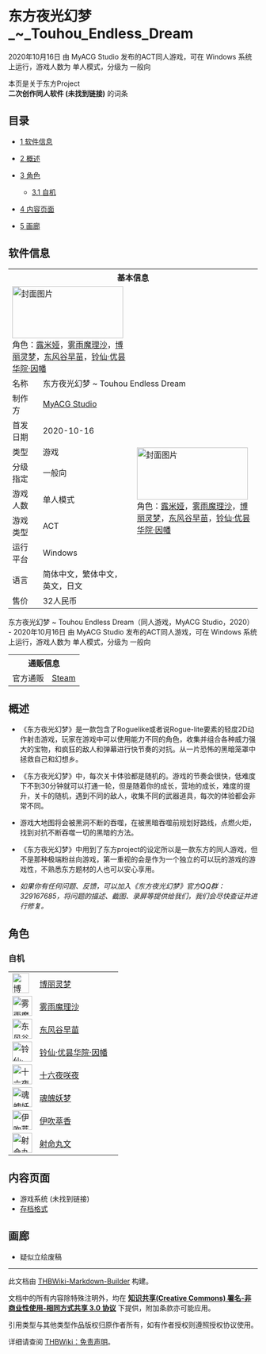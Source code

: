 # 东方夜光幻梦_~_Touhou_Endless_Dream

<!-- source html: G:\repos\THBWiki-Markdown-Builder\THBWikiMarkdown\Temp\main\f\fa\ns0%3A%E4%B8%9C%E6%96%B9%E5%A4%9C%E5%85%89%E5%B9%BB%E6%A2%A6_%7E_Touhou_Endless_Dream.html -->

2020年10月16日 由 MyACG Studio  发布的ACT同人游戏，可在 Windows 系统上运行，游戏人数为 单人模式，分级为 一般向

本页是关于东方Project  
 **二次创作同人软件 (未找到链接)** 的词条

## 目录

- [1 软件信息](#软件信息)
- [2 概述](#概述)
- [3 角色](#角色)

  - [3.1 自机](#自机)



- [4 内容页面](#内容页面)
- [5 画廊](#画廊)





## 软件信息

<table><tbody><tr><th colspan="3">基本信息</th></tr><tr><td class="cover-artwork-mobile" colspan="2"><a href="./文件-东方夜光幻梦_~_Touhou_Endless_Dream封面.jpg.md" class="image" title="封面图片"><img alt="封面图片" src="https://upload.thwiki.cc/thumb/0/05/%E4%B8%9C%E6%96%B9%E5%A4%9C%E5%85%89%E5%B9%BB%E6%A2%A6_~_Touhou_Endless_Dream%E5%B0%81%E9%9D%A2.jpg/224px-%E4%B8%9C%E6%96%B9%E5%A4%9C%E5%85%89%E5%B9%BB%E6%A2%A6_~_Touhou_Endless_Dream%E5%B0%81%E9%9D%A2.jpg" decoding="async" loading="lazy" width="224" height="105" srcset="https://upload.thwiki.cc/thumb/0/05/%E4%B8%9C%E6%96%B9%E5%A4%9C%E5%85%89%E5%B9%BB%E6%A2%A6_~_Touhou_Endless_Dream%E5%B0%81%E9%9D%A2.jpg/336px-%E4%B8%9C%E6%96%B9%E5%A4%9C%E5%85%89%E5%B9%BB%E6%A2%A6_~_Touhou_Endless_Dream%E5%B0%81%E9%9D%A2.jpg 1.5x, https://upload.thwiki.cc/thumb/0/05/%E4%B8%9C%E6%96%B9%E5%A4%9C%E5%85%89%E5%B9%BB%E6%A2%A6_~_Touhou_Endless_Dream%E5%B0%81%E9%9D%A2.jpg/448px-%E4%B8%9C%E6%96%B9%E5%A4%9C%E5%85%89%E5%B9%BB%E6%A2%A6_~_Touhou_Endless_Dream%E5%B0%81%E9%9D%A2.jpg 2x" data-file-width="460" data-file-height="215"></a><div class="cover-char">角色：<a href="./露米娅.md" title="露米娅">露米娅</a>，<a href="./雾雨魔理沙.md" title="雾雨魔理沙">雾雨魔理沙</a>，<a href="./博丽灵梦.md" title="博丽灵梦">博丽灵梦</a>，<a href="./东风谷早苗.md" title="东风谷早苗">东风谷早苗</a>，<a href="./铃仙·优昙华院·因幡.md" title="铃仙·优昙华院·因幡">铃仙·优昙华院·因幡</a></div></td>
</tr><tr><td class="label">名称</td><td colspan="2"> 东方夜光幻梦 ~ Touhou Endless Dream </td></tr><tr><td class="label">制作方</td><td><a href="./MyACG_Studio.md" title="MyACG Studio">MyACG Studio</a></td><td class="cover-artwork" rowspan="8" style="min-width:224px;"><a href="./文件-东方夜光幻梦_~_Touhou_Endless_Dream封面.jpg.md" class="image" title="封面图片"><img alt="封面图片" src="https://upload.thwiki.cc/thumb/0/05/%E4%B8%9C%E6%96%B9%E5%A4%9C%E5%85%89%E5%B9%BB%E6%A2%A6_~_Touhou_Endless_Dream%E5%B0%81%E9%9D%A2.jpg/224px-%E4%B8%9C%E6%96%B9%E5%A4%9C%E5%85%89%E5%B9%BB%E6%A2%A6_~_Touhou_Endless_Dream%E5%B0%81%E9%9D%A2.jpg" decoding="async" loading="lazy" width="224" height="105" srcset="https://upload.thwiki.cc/thumb/0/05/%E4%B8%9C%E6%96%B9%E5%A4%9C%E5%85%89%E5%B9%BB%E6%A2%A6_~_Touhou_Endless_Dream%E5%B0%81%E9%9D%A2.jpg/336px-%E4%B8%9C%E6%96%B9%E5%A4%9C%E5%85%89%E5%B9%BB%E6%A2%A6_~_Touhou_Endless_Dream%E5%B0%81%E9%9D%A2.jpg 1.5x, https://upload.thwiki.cc/thumb/0/05/%E4%B8%9C%E6%96%B9%E5%A4%9C%E5%85%89%E5%B9%BB%E6%A2%A6_~_Touhou_Endless_Dream%E5%B0%81%E9%9D%A2.jpg/448px-%E4%B8%9C%E6%96%B9%E5%A4%9C%E5%85%89%E5%B9%BB%E6%A2%A6_~_Touhou_Endless_Dream%E5%B0%81%E9%9D%A2.jpg 2x" data-file-width="460" data-file-height="215"></a><div class="cover-char">角色：<a href="./露米娅.md" title="露米娅">露米娅</a>，<a href="./雾雨魔理沙.md" title="雾雨魔理沙">雾雨魔理沙</a>，<a href="./博丽灵梦.md" title="博丽灵梦">博丽灵梦</a>，<a href="./东风谷早苗.md" title="东风谷早苗">东风谷早苗</a>，<a href="./铃仙·优昙华院·因幡.md" title="铃仙·优昙华院·因幡">铃仙·优昙华院·因幡</a></div></td>
</tr><tr><td class="label">首发日期</td><td>2020-10-16</td></tr><tr><td class="label">类型</td><td>游戏</td></tr><tr><td class="label">分级指定</td><td>一般向</td></tr><tr><td class="label">游戏人数</td><td>单人模式</td></tr><tr><td class="label">游戏类型</td><td>ACT</td></tr><tr><td class="label">运行平台</td><td>Windows</td></tr><tr><td class="label">语言</td><td>简体中文，繁体中文，英文，日文</td></tr><tr><td class="label">售价</td><td>32人民币</td></tr></tbody></table>

东方夜光幻梦 ~ Touhou Endless Dream（同人游戏，MyACG Studio，2020） - 2020年10月16日 由 MyACG Studio  发布的ACT同人游戏，可在 Windows 系统上运行，游戏人数为 单人模式，分级为 一般向

<table><tbody><tr><th colspan="3">通贩信息</th></tr><tr><td class="label">官方通贩</td><td colspan="2"><a rel="nofollow" class="external text" href="https://store.steampowered.com/app/1245540">Steam</a></td></tr></tbody></table>



## 概述
- 《东方夜光幻梦》是一款包含了Roguelike或者说Rogue-lite要素的轻度2D动作射击游戏，玩家在游戏中可以使用能力不同的角色，收集并组合各种威力强大的宝物，和疯狂的敌人和弹幕进行快节奏的对抗。从一片恐怖的黑暗笼罩中拯救自己和幻想乡。

- 《东方夜光幻梦》中，每次关卡体验都是随机的。游戏的节奏会很快，低难度下不到30分钟就可以打通一轮，但是随着你的成长，营地的成长，难度的提升，关卡的随机，遇到不同的敌人，收集不同的武器道具，每次的体验都会非常不同。

- 游戏大地图将会被黑洞不断的吞噬，在被黑暗吞噬前规划好路线，点燃火炬，找到对抗不断吞噬一切的黑暗的方法。

- 《东方夜光幻梦》中用到了东方project的设定所以是一款东方的同人游戏，但不是那种极端粉丝向游戏，第一重视的会是作为一个独立的可以玩的游戏的游戏性，不熟悉东方题材的人也可以安心享用。

-  *如果你有任何问题、反馈，可以加入《东方夜光幻梦》官方QQ群：329167685，将问题的描述、截图、录屏等提供给我们，我们会尽快查证并进行修复。* 


## 角色

### 自机

<table><tbody><tr><td style="min-width:40px;" rowspan=""><div class="center"><div class="floatnone"><a href="./文件-东方夜光幻梦_灵梦.png.md" class="image" title="博丽灵梦"><img alt="博丽灵梦" src="https://upload.thwiki.cc/thumb/e/ea/%E4%B8%9C%E6%96%B9%E5%A4%9C%E5%85%89%E5%B9%BB%E6%A2%A6_%E7%81%B5%E6%A2%A6.png/34px-%E4%B8%9C%E6%96%B9%E5%A4%9C%E5%85%89%E5%B9%BB%E6%A2%A6_%E7%81%B5%E6%A2%A6.png" decoding="async" loading="lazy" width="34" height="40" srcset="https://upload.thwiki.cc/thumb/e/ea/%E4%B8%9C%E6%96%B9%E5%A4%9C%E5%85%89%E5%B9%BB%E6%A2%A6_%E7%81%B5%E6%A2%A6.png/50px-%E4%B8%9C%E6%96%B9%E5%A4%9C%E5%85%89%E5%B9%BB%E6%A2%A6_%E7%81%B5%E6%A2%A6.png 1.5x, https://upload.thwiki.cc/thumb/e/ea/%E4%B8%9C%E6%96%B9%E5%A4%9C%E5%85%89%E5%B9%BB%E6%A2%A6_%E7%81%B5%E6%A2%A6.png/67px-%E4%B8%9C%E6%96%B9%E5%A4%9C%E5%85%89%E5%B9%BB%E6%A2%A6_%E7%81%B5%E6%A2%A6.png 2x" data-file-width="84" data-file-height="100"></a></div></div></td> <td style="width:150px;padding:3px 9px 3px 7px;" rowspan=""><a href="./博丽灵梦.md" title="博丽灵梦">博丽灵梦</a></td></tr>
<tr><td style="min-width:40px;" rowspan=""><div class="center"><div class="floatnone"><a href="./文件-东方夜光幻梦_魔理沙.png.md" class="image" title="雾雨魔理沙"><img alt="雾雨魔理沙" src="https://upload.thwiki.cc/thumb/1/11/%E4%B8%9C%E6%96%B9%E5%A4%9C%E5%85%89%E5%B9%BB%E6%A2%A6_%E9%AD%94%E7%90%86%E6%B2%99.png/40px-%E4%B8%9C%E6%96%B9%E5%A4%9C%E5%85%89%E5%B9%BB%E6%A2%A6_%E9%AD%94%E7%90%86%E6%B2%99.png" decoding="async" loading="lazy" width="40" height="40" srcset="https://upload.thwiki.cc/thumb/1/11/%E4%B8%9C%E6%96%B9%E5%A4%9C%E5%85%89%E5%B9%BB%E6%A2%A6_%E9%AD%94%E7%90%86%E6%B2%99.png/60px-%E4%B8%9C%E6%96%B9%E5%A4%9C%E5%85%89%E5%B9%BB%E6%A2%A6_%E9%AD%94%E7%90%86%E6%B2%99.png 1.5x, https://upload.thwiki.cc/thumb/1/11/%E4%B8%9C%E6%96%B9%E5%A4%9C%E5%85%89%E5%B9%BB%E6%A2%A6_%E9%AD%94%E7%90%86%E6%B2%99.png/80px-%E4%B8%9C%E6%96%B9%E5%A4%9C%E5%85%89%E5%B9%BB%E6%A2%A6_%E9%AD%94%E7%90%86%E6%B2%99.png 2x" data-file-width="116" data-file-height="116"></a></div></div></td> <td style="width:150px;padding:3px 9px 3px 7px;" rowspan=""><a href="./雾雨魔理沙.md" title="雾雨魔理沙">雾雨魔理沙</a></td></tr>
<tr><td style="min-width:40px;" rowspan=""><div class="center"><div class="floatnone"><a href="./文件-东方夜光幻梦_早苗.png.md" class="image" title="东风谷早苗"><img alt="东风谷早苗" src="https://upload.thwiki.cc/thumb/2/29/%E4%B8%9C%E6%96%B9%E5%A4%9C%E5%85%89%E5%B9%BB%E6%A2%A6_%E6%97%A9%E8%8B%97.png/40px-%E4%B8%9C%E6%96%B9%E5%A4%9C%E5%85%89%E5%B9%BB%E6%A2%A6_%E6%97%A9%E8%8B%97.png" decoding="async" loading="lazy" width="40" height="40" srcset="https://upload.thwiki.cc/thumb/2/29/%E4%B8%9C%E6%96%B9%E5%A4%9C%E5%85%89%E5%B9%BB%E6%A2%A6_%E6%97%A9%E8%8B%97.png/60px-%E4%B8%9C%E6%96%B9%E5%A4%9C%E5%85%89%E5%B9%BB%E6%A2%A6_%E6%97%A9%E8%8B%97.png 1.5x, https://upload.thwiki.cc/thumb/2/29/%E4%B8%9C%E6%96%B9%E5%A4%9C%E5%85%89%E5%B9%BB%E6%A2%A6_%E6%97%A9%E8%8B%97.png/80px-%E4%B8%9C%E6%96%B9%E5%A4%9C%E5%85%89%E5%B9%BB%E6%A2%A6_%E6%97%A9%E8%8B%97.png 2x" data-file-width="100" data-file-height="100"></a></div></div></td> <td style="width:150px;padding:3px 9px 3px 7px;" rowspan=""><a href="./东风谷早苗.md" title="东风谷早苗">东风谷早苗</a></td></tr>
<tr><td style="min-width:40px;" rowspan=""><div class="center"><div class="floatnone"><a href="./文件-东方夜光幻梦_铃仙.png.md" class="image" title="铃仙·优昙华院·因幡"><img alt="铃仙·优昙华院·因幡" src="https://upload.thwiki.cc/thumb/9/97/%E4%B8%9C%E6%96%B9%E5%A4%9C%E5%85%89%E5%B9%BB%E6%A2%A6_%E9%93%83%E4%BB%99.png/40px-%E4%B8%9C%E6%96%B9%E5%A4%9C%E5%85%89%E5%B9%BB%E6%A2%A6_%E9%93%83%E4%BB%99.png" decoding="async" loading="lazy" width="40" height="40" srcset="https://upload.thwiki.cc/thumb/9/97/%E4%B8%9C%E6%96%B9%E5%A4%9C%E5%85%89%E5%B9%BB%E6%A2%A6_%E9%93%83%E4%BB%99.png/60px-%E4%B8%9C%E6%96%B9%E5%A4%9C%E5%85%89%E5%B9%BB%E6%A2%A6_%E9%93%83%E4%BB%99.png 1.5x, https://upload.thwiki.cc/thumb/9/97/%E4%B8%9C%E6%96%B9%E5%A4%9C%E5%85%89%E5%B9%BB%E6%A2%A6_%E9%93%83%E4%BB%99.png/80px-%E4%B8%9C%E6%96%B9%E5%A4%9C%E5%85%89%E5%B9%BB%E6%A2%A6_%E9%93%83%E4%BB%99.png 2x" data-file-width="108" data-file-height="108"></a></div></div></td> <td style="width:150px;padding:3px 9px 3px 7px;" rowspan=""><a href="./铃仙·优昙华院·因幡.md" title="铃仙·优昙华院·因幡">铃仙·优昙华院·因幡</a></td></tr>
<tr><td style="min-width:40px;" rowspan=""><div class="center"><div class="floatnone"><a href="./文件-东方夜光幻梦_咲夜.png.md" class="image" title="十六夜咲夜"><img alt="十六夜咲夜" src="https://upload.thwiki.cc/thumb/2/2a/%E4%B8%9C%E6%96%B9%E5%A4%9C%E5%85%89%E5%B9%BB%E6%A2%A6_%E5%92%B2%E5%A4%9C.png/40px-%E4%B8%9C%E6%96%B9%E5%A4%9C%E5%85%89%E5%B9%BB%E6%A2%A6_%E5%92%B2%E5%A4%9C.png" decoding="async" loading="lazy" width="40" height="40" srcset="https://upload.thwiki.cc/thumb/2/2a/%E4%B8%9C%E6%96%B9%E5%A4%9C%E5%85%89%E5%B9%BB%E6%A2%A6_%E5%92%B2%E5%A4%9C.png/60px-%E4%B8%9C%E6%96%B9%E5%A4%9C%E5%85%89%E5%B9%BB%E6%A2%A6_%E5%92%B2%E5%A4%9C.png 1.5x, https://upload.thwiki.cc/thumb/2/2a/%E4%B8%9C%E6%96%B9%E5%A4%9C%E5%85%89%E5%B9%BB%E6%A2%A6_%E5%92%B2%E5%A4%9C.png/80px-%E4%B8%9C%E6%96%B9%E5%A4%9C%E5%85%89%E5%B9%BB%E6%A2%A6_%E5%92%B2%E5%A4%9C.png 2x" data-file-width="98" data-file-height="98"></a></div></div></td> <td style="width:150px;padding:3px 9px 3px 7px;" rowspan=""><a href="/%E5%8D%81%E5%85%AD%E5%A4%9C%E5%92%B2%E5%A4%9C" title="十六夜咲夜">十六夜咲夜</a></td></tr>
<tr><td style="min-width:40px;" rowspan=""><div class="center"><div class="floatnone"><a href="./文件-东方夜光幻梦_妖梦.png.md" class="image" title="魂魄妖梦"><img alt="魂魄妖梦" src="https://upload.thwiki.cc/thumb/0/05/%E4%B8%9C%E6%96%B9%E5%A4%9C%E5%85%89%E5%B9%BB%E6%A2%A6_%E5%A6%96%E6%A2%A6.png/40px-%E4%B8%9C%E6%96%B9%E5%A4%9C%E5%85%89%E5%B9%BB%E6%A2%A6_%E5%A6%96%E6%A2%A6.png" decoding="async" loading="lazy" width="40" height="40" srcset="https://upload.thwiki.cc/thumb/0/05/%E4%B8%9C%E6%96%B9%E5%A4%9C%E5%85%89%E5%B9%BB%E6%A2%A6_%E5%A6%96%E6%A2%A6.png/60px-%E4%B8%9C%E6%96%B9%E5%A4%9C%E5%85%89%E5%B9%BB%E6%A2%A6_%E5%A6%96%E6%A2%A6.png 1.5x, https://upload.thwiki.cc/thumb/0/05/%E4%B8%9C%E6%96%B9%E5%A4%9C%E5%85%89%E5%B9%BB%E6%A2%A6_%E5%A6%96%E6%A2%A6.png/80px-%E4%B8%9C%E6%96%B9%E5%A4%9C%E5%85%89%E5%B9%BB%E6%A2%A6_%E5%A6%96%E6%A2%A6.png 2x" data-file-width="100" data-file-height="100"></a></div></div></td> <td style="width:150px;padding:3px 9px 3px 7px;" rowspan=""><a href="./魂魄妖梦.md" title="魂魄妖梦">魂魄妖梦</a></td></tr>
<tr><td style="min-width:40px;" rowspan=""><div class="center"><div class="floatnone"><a href="./文件-东方夜光幻梦_萃香.png.md" class="image" title="伊吹萃香"><img alt="伊吹萃香" src="https://upload.thwiki.cc/thumb/e/ee/%E4%B8%9C%E6%96%B9%E5%A4%9C%E5%85%89%E5%B9%BB%E6%A2%A6_%E8%90%83%E9%A6%99.png/40px-%E4%B8%9C%E6%96%B9%E5%A4%9C%E5%85%89%E5%B9%BB%E6%A2%A6_%E8%90%83%E9%A6%99.png" decoding="async" loading="lazy" width="40" height="40" srcset="https://upload.thwiki.cc/thumb/e/ee/%E4%B8%9C%E6%96%B9%E5%A4%9C%E5%85%89%E5%B9%BB%E6%A2%A6_%E8%90%83%E9%A6%99.png/60px-%E4%B8%9C%E6%96%B9%E5%A4%9C%E5%85%89%E5%B9%BB%E6%A2%A6_%E8%90%83%E9%A6%99.png 1.5x, https://upload.thwiki.cc/thumb/e/ee/%E4%B8%9C%E6%96%B9%E5%A4%9C%E5%85%89%E5%B9%BB%E6%A2%A6_%E8%90%83%E9%A6%99.png/80px-%E4%B8%9C%E6%96%B9%E5%A4%9C%E5%85%89%E5%B9%BB%E6%A2%A6_%E8%90%83%E9%A6%99.png 2x" data-file-width="100" data-file-height="100"></a></div></div></td> <td style="width:150px;padding:3px 9px 3px 7px;" rowspan=""><a href="./伊吹萃香.md" title="伊吹萃香">伊吹萃香</a></td></tr>
<tr><td style="min-width:40px;" rowspan=""><div class="center"><div class="floatnone"><a href="./文件-东方夜光幻梦_文.png.md" class="image" title="射命丸文"><img alt="射命丸文" src="https://upload.thwiki.cc/thumb/b/b3/%E4%B8%9C%E6%96%B9%E5%A4%9C%E5%85%89%E5%B9%BB%E6%A2%A6_%E6%96%87.png/40px-%E4%B8%9C%E6%96%B9%E5%A4%9C%E5%85%89%E5%B9%BB%E6%A2%A6_%E6%96%87.png" decoding="async" loading="lazy" width="40" height="40" srcset="https://upload.thwiki.cc/thumb/b/b3/%E4%B8%9C%E6%96%B9%E5%A4%9C%E5%85%89%E5%B9%BB%E6%A2%A6_%E6%96%87.png/60px-%E4%B8%9C%E6%96%B9%E5%A4%9C%E5%85%89%E5%B9%BB%E6%A2%A6_%E6%96%87.png 1.5x, https://upload.thwiki.cc/thumb/b/b3/%E4%B8%9C%E6%96%B9%E5%A4%9C%E5%85%89%E5%B9%BB%E6%A2%A6_%E6%96%87.png/80px-%E4%B8%9C%E6%96%B9%E5%A4%9C%E5%85%89%E5%B9%BB%E6%A2%A6_%E6%96%87.png 2x" data-file-width="96" data-file-height="96"></a></div></div></td> <td style="width:150px;padding:3px 9px 3px 7px;" rowspan=""><a href="./射命丸文.md" title="射命丸文">射命丸文</a></td></tr></tbody></table>



## 内容页面
- 游戏系统 (未找到链接)
- [存档格式](./东方夜光幻梦_~_Touhou_Endless_Dream-存档.md)


## 画廊
- [](./文件-方夜光幻梦_立绘_废稿.png.md)疑似立绘废稿





---

此文档由 [THBWiki-Markdown-Builder](https://github.com/Delsin-Yu/THBWiki-Markdown-Builder) 构建。

文档中的所有内容除特殊注明外，均在 [**知识共享(Creative Commons) 署名-非商业性使用-相同方式共享 3.0 协议**](https://creativecommons.org/licenses/by-sa/3.0/deed.zh-hans) 下提供，附加条款亦可能应用。

引用类型与其他类型作品版权归原作者所有，如有作者授权则遵照授权协议使用。

详细请查阅 [THBWiki：免责声明](https://thbwiki.cc/THBWiki:%E5%85%8D%E8%B4%A3%E5%A3%B0%E6%98%8E)。

